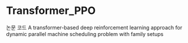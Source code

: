 # Transformer_PPO
논문 코드
A transformer-based deep reinforcement learning approach for dynamic parallel machine scheduling problem with family setups
